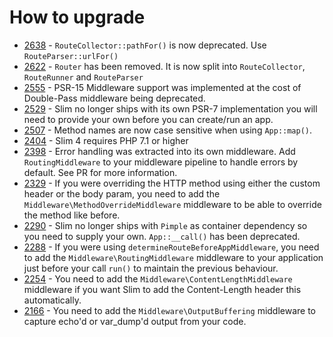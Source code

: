 # How to upgrade

* [2638] - `RouteCollector::pathFor()` is now deprecated. Use `RouteParser::urlFor()`
* [2622] - `Router` has been removed. It is now split into `RouteCollector`, `RouteRunner` and `RouteParser`
* [2555] - PSR-15 Middleware support was implemented at the cost of Double-Pass middleware being deprecated.
* [2529] - Slim no longer ships with its own PSR-7 implementation you will need to provide your own before you can create/run an app.
* [2507] - Method names are now case sensitive when using `App::map()`.
* [2404] - Slim 4 requires PHP 7.1 or higher
* [2398] - Error handling was extracted into its own middleware. Add `RoutingMiddleware` to your middleware pipeline to handle errors by default. See PR for more information.
* [2329] - If you were overriding the HTTP method using either the custom header or the body param, you need to add the `Middleware\MethodOverrideMiddleware` middleware to be able to override the method like before.
* [2290] - Slim no longer ships with `Pimple` as container dependency so you need to supply your own. `App::__call()` has been deprecated.
* [2288] - If you were using `determineRouteBeforeAppMiddleware`, you need to add the `Middleware\RoutingMiddleware` middleware to your application just before your call `run()` to maintain the previous behaviour.
* [2254] - You need to add the `Middleware\ContentLengthMiddleware` middleware if you want Slim to add the Content-Length header this automatically.
* [2166] - You need to add the `Middleware\OutputBuffering` middleware to capture echo'd or var_dump'd output from your code.

[2638]: https://github.com/slimphp/Slim/pull/2638
[2622]: https://github.com/slimphp/Slim/pull/2622
[2555]: https://github.com/slimphp/Slim/pull/2555
[2529]: https://github.com/slimphp/Slim/pull/2529
[2507]: https://github.com/slimphp/Slim/pull/2507
[2496]: https://github.com/slimphp/Slim/pull/2496
[2404]: https://github.com/slimphp/Slim/pull/2404
[2398]: https://github.com/slimphp/Slim/pull/2398
[2329]: https://github.com/slimphp/Slim/pull/2329
[2290]: https://github.com/slimphp/Slim/pull/2290
[2288]: https://github.com/slimphp/Slim/pull/2288
[2254]: https://github.com/slimphp/Slim/pull/2254
[2166]: https://github.com/slimphp/Slim/pull/2166
